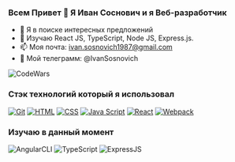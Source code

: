 ### Всем Привет 👋 Я Иван Соснович и я Веб-разработчик
- 🔭 Я в поиске интересных предложений
- 🌱 Изучаю React JS, TypeScript, Node JS, Express.js.
- 📫 Моя почта: ivan.sosnovich1987@gmail.com
- 🤔 Мой телеграмм: @IvanSosnovich


![CodeWars](https://www.codewars.com/users/IvanSosnovich/badges/large)



### Стэк технологий который я использовал
[![Git](https://shields.io/badge/-Git-f0efe7?logo=git&style=for-the-badge)](https://git-scm.com/)
[![HTML](https://shields.io/badge/-HTML5-E34F26?logo=html5&style=for-the-badge&logoColor=fff)](https://html5book.ru/html-html5/)
[![CSS](https://shields.io/badge/-CSS3-1572B6?logo=css3&style=for-the-badge&logoColor=fff)](https://html5book.ru/osnovy-css/)
[![Java Script](https://shields.io/badge/-Java_Script-F7DF1E?logo=javascript&style=for-the-badge&logoColor=222)](https://learn.javascript.ru/)
[![React](https://shields.io/badge/-React-282c34?logo=react&style=for-the-badge)](https://reactjs.org/)
[![Webpack](https://shields.io/badge/-Webpack-2b3a42?logo=webpack&style=for-the-badge)](https://webpack.js.org/)
### Изучаю в данный момент
![AngularCLI](https://img.shields.io/badge/JS-ANGULAR-blue)
![TypeScript](https://img.shields.io/badge/TS-TypeScript-yellowgreen)
![ExpressJS](https://img.shields.io/badge/JS-Express.js-red)

<!--
**IvanSosnovich/IvanSosnovich** is a ✨ _special_ ✨ repository because its `README.md` (this file) appears on your GitHub profile.
[![Node](https://shields.io/badge/-Node-333?logo=node.js&style=for-the-badge)](https://nodejs.org/en/)
[![MongoDB](https://shields.io/badge/-MongoDB-f9fbfa?logo=MongoDB&style=for-the-badge)](https://www.mongodb.com/)

Here are some ideas to get you started:

- 🔭 I’m currently working on ...
- 🌱 I’m currently learning ...
- 👯 I’m looking to collaborate on ...
- 🤔 I’m looking for help with ...
- 💬 Ask me about ...
- 📫 How to reach me: ...
- 😄 Pronouns: ...
- ⚡ Fun fact: ...
-->
